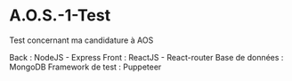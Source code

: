 # A.O.S.-1-Test
Test concernant ma candidature à AOS

Back : NodeJS - Express
Front : ReactJS - React-router
Base de données : MongoDB
Framework de test : Puppeteer